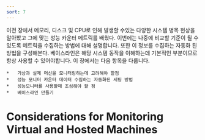 ```yaml
---
sort: 7
---
```

이전 장에서 메모리, 디스크 및 CPU로 인해 발생할 수있는 다양한 시스템 병목 현상을 알아봤고 그에 맞는 성능 카운터 메트릭를 배웠다. 이번에는 나중에 비교할 기준이 될 수 있도록 메트릭을 수집하는 방법에 대해 설명합니다. 또한 이 정보를 수집하는 자동화 된 방법을 구성해본다. 베이스라인은 해당 시스템 동작을 이해하는데 기본적인 부분이므로 항상 사용할 수 있어야합니다. 이 장에서는 다음 항목을 다룹니다.

    *	가상과 실제 머신을 모니터링하는데 고려해야 할점
    *	성능 모니터 카운터 데이터 수집하는 자동화된 세팅 방법
    *	성능모니터를 사용할때 조심해야 할 점
    *	베이스라인 만들기

# Considerations for Monitoring Virtual and Hosted Machines

